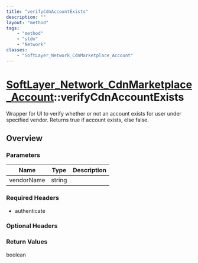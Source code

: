 ```yaml
---
title: "verifyCdnAccountExists"
description: ""
layout: "method"
tags:
    - "method"
    - "sldn"
    - "Network"
classes:
    - "SoftLayer_Network_CdnMarketplace_Account"
---
```

# [SoftLayer_Network_CdnMarketplace_Account](/reference/services/SoftLayer_Network_CdnMarketplace_Account)::verifyCdnAccountExists

Wrapper for UI to verify whether or not an account exists for user under specified vendor. Returns true if account exists, else false. 


## Overview 


### Parameters 
|Name | Type | Description |
| --- | --- | --- |
|vendorName| string| |


### Required Headers
* authenticate

### Optional Headers

### Return Values
boolean

